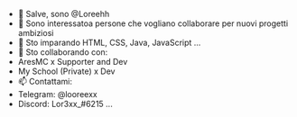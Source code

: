 - 👋 Salve, sono @Loreehh
- 👀 Sono interessatoa persone che vogliano collaborare per nuovi progetti ambiziosi
- 🌱 Sto imparando HTML, CSS, Java, JavaScript ...
- 💞️ Sto collaborando con:
- AresMC x Supporter and Dev
- My School (Private) x Dev
- 📫 Contattami:
- Telegram: @looreexx
- Discord: Lor3xx_#6215  ...

<!---
Loreehh/ReadMe
--->
